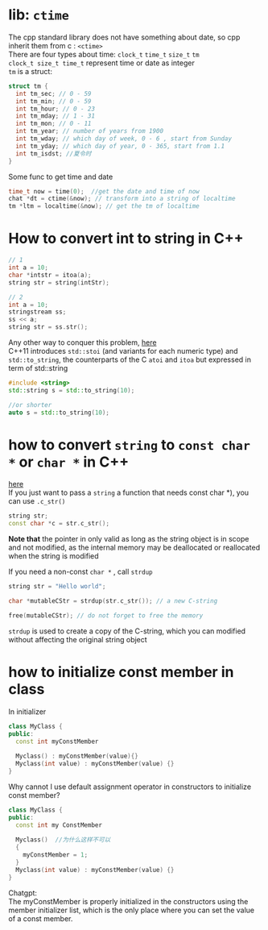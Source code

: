# lib: `ctime` 
The cpp standard library does not have something about date, so cpp inherit them from c : `<ctime>`   
There are four types about time: `clock_t` `time_t` `size_t` `tm`  
`clock_t size_t time_t` represent time or date as integer  
`tm` is a struct:
```cpp
struct tm {
  int tm_sec; // 0 - 59
  int tm_min; // 0 - 59
  int tm_hour; // 0 - 23
  int tm_mday; // 1 - 31
  int tm_mon; // 0 - 11
  int tm_year; // number of years from 1900
  int tm_wday; // which day of week, 0 - 6 , start from Sunday
  int tm_yday; // which day of year, 0 - 365, start from 1.1
  int tm_isdst; //夏令时
}
```

Some func to get time and date
```cpp
time_t now = time(0);  //get the date and time of now
chat *dt = ctime(&now); // transform into a string of localtime
tm *ltm = localtime(&now); // get the tm of localtime

``` 

# How to convert int to string in C++

```cpp
// 1
int a = 10;
char *intstr = itoa(a);
string str = string(intStr);

// 2
int a = 10;
stringstream ss;
ss << a;
string str = ss.str();

``` 
Any other way to conquer this problem, [here](https://stackoverflow.com/questions/5590381/how-to-convert-int-to-string-in-c)  
C++11 introduces `std::stoi` (and variants for each numeric type) and `std::to_string`, the counterparts of the C `atoi` and `itoa` but expressed in term of std::string
```cpp
#include <string>
std::string s = std::to_string(10);

//or shorter
auto s = std::to_string(10);

``` 

# how to convert `string` to `const char *` or `char *` in C++
[here](https://stackoverflow.com/questions/347949/how-to-convert-a-stdstring-to-const-char-or-char)   
If you just want to pass a `string` a function that needs const char *), you can use `.c_str()`
```cpp
string str;
const char *c = str.c_str();
```
**Note that** the pointer in only valid as long as the string object is in scope and not modified, as the internal memory may be deallocated or reallocated when the string is modified

If you need a non-const `char *` , call `strdup`
```cpp
string str = "Hello world";

char *mutableCStr = strdup(str.c_str()); // a new C-string

free(mutableCStr); // do not forget to free the memory
```
`strdup` is used to create a copy of the C-string, which you can modified without affecting the original string object


# how to initialize const member in class

In initializer
```cpp
class MyClass {
public:
  const int myConstMember
  
  Myclass() : myConstMember(value){}
  Myclass(int value) : myConstMember(value) {} 
}
``` 

Why cannot I use default assignment operator in constructors to initialize const member?
```cpp
class MyClass {
public:
  const int my ConstMember
  
  Myclass()  //为什么这样不可以
  {
    myConstMember = 1;
  }
  Myclass(int value) : myConstMember(value) {} 
}
``` 
Chatgpt:  
The myConstMember is properly initialized in the constructors using the member initializer list, which is the only place where you can set the value of a const member.



